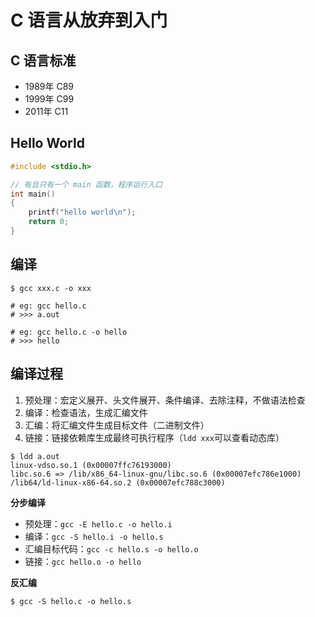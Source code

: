 # C 语言从放弃到入门

## C 语言标准

- 1989年 C89
- 1999年 C99
- 2011年 C11

## Hello World

```c
#include <stdio.h>

// 有且只有一个 main 函数，程序运行入口
int main()
{
    printf("hello world\n");
    return 0;
}
```

## 编译

```shell
$ gcc xxx.c -o xxx

# eg: gcc hello.c
# >>> a.out

# eg: gcc hello.c -o hello
# >>> hello
```

## 编译过程

1. 预处理：宏定义展开、头文件展开、条件编译、去除注释，不做语法检查
2. 编译：检查语法，生成汇编文件
3. 汇编：将汇编文件生成目标文件（二进制文件）
4. 链接：链接依赖库生成最终可执行程序（`ldd xxx`可以查看动态库）

```shell
$ ldd a.out
linux-vdso.so.1 (0x00007ffc76193000)
libc.so.6 => /lib/x86_64-linux-gnu/libc.so.6 (0x00007efc786e1000)
/lib64/ld-linux-x86-64.so.2 (0x00007efc788c3000)
```

**分步编译**

- 预处理：`gcc -E hello.c -o hello.i`
- 编译：`gcc -S hello.i -o hello.s`
- 汇编目标代码：`gcc -c hello.s -o hello.o`
- 链接：`gcc hello.o -o hello`

**反汇编**

```shell
$ gcc -S hello.c -o hello.s
```

